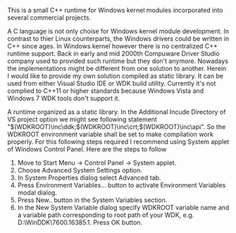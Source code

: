 This is a small C++ runtime for Windows kernel modules incorporated into several commercial projects.

A C language is not only choise for Windows kernel module development. In contrast to thier Linux counterparts, the Windows drivers could be written in C++ since ages. In Windows kernel however there is no centralized C++ runtime support. Back in early and mid 2000th Compuware Driver Studio company used to provided such runtime but they don't anymore. Nowadays the implementations might be different from one solution to another. Herein I would like to provide my own solution compiled as static library. It can be used from either Visual Studio IDE or WDK build utility. Currently it's not complied to C++11 or higher standards because Windows Vista and Windows 7 WDK tools don't support it.

A runtime organized as a static library.
In the Additional Incude Directory of VS project option we might see following statement "$(WDKROOT)\inc\ddk;$(WDKROOT)\inc\crt;$(WDKROOT)\inc\api". So the WDKROOT environment variable shall be set to make compilation work properly. 
For this following steps required
I recommend using System applet of Windows Control Panel. Here are the steps to follow
1. Move to Start Menu -> Control Panel -> System applet.
2. Choose Advanced System Settings option.
3. In System Properties dialog select Advanced tab.
4. Press Environment Variables... button to activate Environment Variables modal dialog.
5. Press New.. button in the System Variables section.
6. In the New System Variable dialog specify WDKROOT variable name and a variable path corresponding to root path of your WDK, e.g. D:\WinDDK\7600.16385.1. Press OK button.
